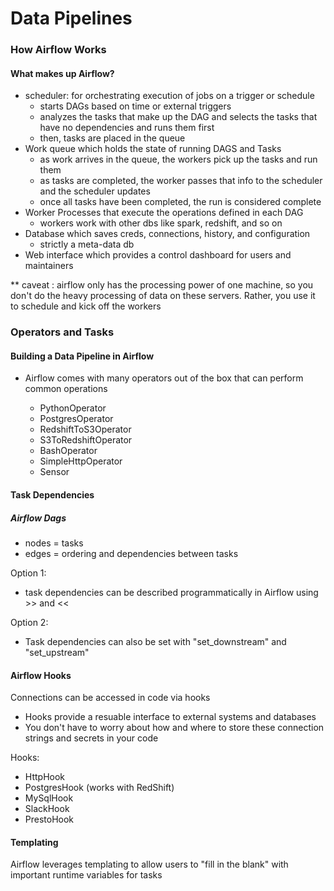 # Data Pipelines #

### How Airflow Works ###

#### What makes up Airflow? ####

- scheduler: for orchestrating execution of jobs on a trigger or schedule
    - starts DAGs based on time or external triggers
    - analyzes the tasks that make up the DAG and selects the tasks that have no dependencies and runs them first
    - then, tasks are placed in the queue
- Work queue which holds the state of running DAGS and Tasks
    - as work arrives in the queue, the workers pick up the tasks and run them
    - as tasks are completed, the worker passes that info to the scheduler and the scheduler updates
    - once all tasks have been completed, the run is considered complete
- Worker Processes that execute the operations defined in each DAG
    - workers work with other dbs like spark, redshift, and so on
- Database which saves creds, connections, history, and configuration
    - strictly a meta-data db
- Web interface which provides a control dashboard for users and maintainers

** caveat : airflow only has the processing power of one machine, so you don't do the heavy processing of data on these servers.
Rather, you use it to schedule and kick off the workers


### Operators and Tasks ###

#### Building a Data Pipeline in Airflow ####

- Airflow comes with many operators out of the box that can perform common operations 

    - PythonOperator
    - PostgresOperator
    - RedshiftToS3Operator
    - S3ToRedshiftOperator
    - BashOperator
    - SimpleHttpOperator
    - Sensor
    
#### Task Dependencies ####

##### Airflow Dags #####

- nodes = tasks
- edges = ordering and dependencies between tasks

Option 1:
- task dependencies can be described programmatically in Airflow using >> and <<

Option 2:
- Task dependencies can also be set with "set_downstream" and "set_upstream"


#### Airflow Hooks

Connections can be accessed in code via hooks

- Hooks provide a resuable interface to external systems and databases
- You don't have to worry about how and where to store these connection strings and secrets in your code

Hooks:
- HttpHook
- PostgresHook (works with RedShift)
- MySqlHook
- SlackHook
- PrestoHook


#### Templating

Airflow leverages templating to allow users to "fill in the blank" with important runtime variables for tasks
